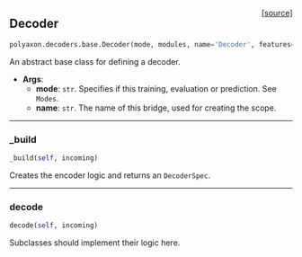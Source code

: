 <span style="float:right;">[[source]](https://github.com/polyaxon/polyaxon/blob/master/polyaxon/decoders/base.py#L16)</span>
## Decoder

```python
polyaxon.decoders.base.Decoder(mode, modules, name='Decoder', features=None)
```

An abstract base class for defining a decoder.

- __Args__:
	- __mode__: `str`. Specifies if this training, evaluation or prediction. See `Modes`.
	- __name__: `str`. The name of this bridge, used for creating the scope.


----

### _build


```python
_build(self, incoming)
```


Creates the encoder logic and returns an `DecoderSpec`.

----

### decode


```python
decode(self, incoming)
```


Subclasses should implement their logic here.